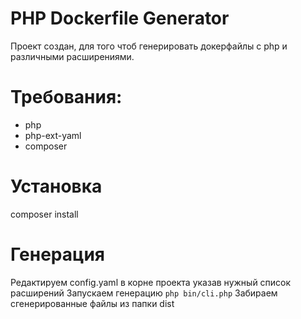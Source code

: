 # PHP Dockerfile Generator

Проект создан, для того чтоб генерировать докерфайлы с php и различными расширениями.

# Требования:
* php
* php-ext-yaml
* composer
# Установка

composer install

# Генерация

Редактируем config.yaml в корне проекта указав нужный список расширений
Запускаем генерацию `php bin/cli.php`
Забираем сгенерированные файлы из папки dist
